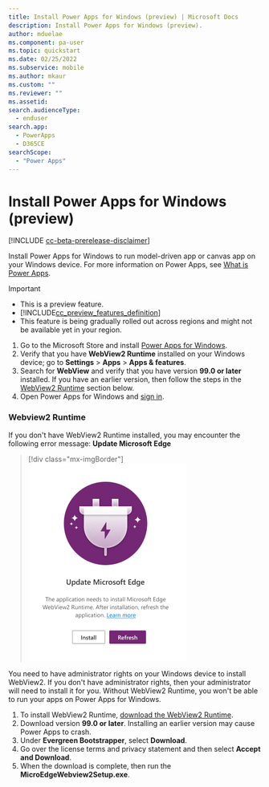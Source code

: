 ```yaml
---
title: Install Power Apps for Windows (preview) | Microsoft Docs
description: Install Power Apps for Windows (preview).
author: mduelae
ms.component: pa-user
ms.topic: quickstart
ms.date: 02/25/2022
ms.subservice: mobile
ms.author: mkaur
ms.custom: ""
ms.reviewer: ""
ms.assetid: 
search.audienceType: 
  - enduser
search.app: 
  - PowerApps
  - D365CE
searchScope:
  - "Power Apps"
---
```


# Install Power Apps for Windows (preview) 

[!INCLUDE [cc-beta-prerelease-disclaimer](../includes/cc-beta-prerelease-disclaimer.md)]

Install Power Apps for Windows to run model-driven app or canvas app on your Windows device. For more information on Power Apps, see [What is Power Apps](/powerapps/powerapps-overview).


> [!IMPORTANT]
> - This is a preview feature.
> - [!INCLUDE[cc_preview_features_definition](includes/cc-preview-features-definition.md)]
> - This feature is being gradually rolled out across regions and might not be available yet in your region.

1. Go to the Microsoft Store and install [Power Apps for Windows](https://www.microsoft.com/store/apps/9MVC8P1Q3B29).
2. Verify that you have **WebView2 Runtime** installed on your Windows device; go to **Settings** > **Apps** > **Apps & features**.
3. Search for **WebView** and verify that you have version **99.0 or later** installed. If you have an earlier version, then follow the steps in the [WebView2 Runtime](windows-app-install.md#webview2-runtime) section below.
4. Open Power Apps for Windows and [sign in](windows-app-use.md). 

### Webview2 Runtime

If you don't have WebView2 Runtime installed, you may encounter the following error message: **Update Microsoft Edge**

> [!div class="mx-imgBorder"]
> ![WebView2 Runtime errow.](media/webview2.png "WebView2")

You need to have administrator rights on your Windows device to install WebView2. If you don't have administrator rights, then your administrator will need to install it for you. Without WebView2 Runtime, you won't be able to run your apps on Power Apps for Windows.

1. To install WebView2 Runtime, [download the WebView2 Runtime](https://developer.microsoft.com/microsoft-edge/webview2/#download-section).
2. Download version **99.0 or later**. Installing an earlier version may cause Power Apps to crash.
3. Under **Evergreen Bootstrapper**, select **Download**.
4. Go over the license terms and privacy statement and then select **Accept and Download**.
5. When the download is complete, then run the **MicroEdgeWebview2Setup.exe**.

